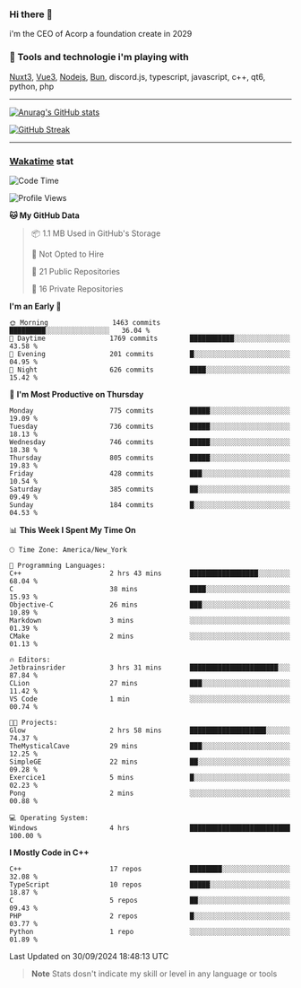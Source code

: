 ### Hi there 👋

i'm the CEO of Acorp a foundation create in 2029  

### 🧰 Tools and technologie i'm playing with

[Nuxt3](https://nuxt.com), [Vue3](https://vuejs.org/), [Nodejs](https://nodejs.org), [Bun](https://bun.sh/), discord.js, typescript, javascript, c++, qt6, python, php

---

[![Anurag's GitHub stats](https://github-readme-stats.vercel.app/api?username=ackimixs&show_icons=true&theme=github_dark&count_private=true)](https://www.ackimixs.xyz)

[![GitHub Streak](https://github-readme-streak-stats.herokuapp.com?user=Ackimixs&theme=github-dark-blue&date_format=j%20M%5B%20Y%5D&mode=weekly)](https://git.io/streak-stats)

---
 
 ### [Wakatime](https://wakatime.com/) stat

<!--START_SECTION:waka-->
![Code Time](http://img.shields.io/badge/Code%20Time-1%2C272%20hrs%2034%20mins-blue)

![Profile Views](http://img.shields.io/badge/Profile%20Views-0-blue)

**🐱 My GitHub Data** 

> 📦 1.1 MB Used in GitHub's Storage 
 > 
> 🚫 Not Opted to Hire
 > 
> 📜 21 Public Repositories 
 > 
> 🔑 16 Private Repositories 
 > 
**I'm an Early 🐤** 

```text
🌞 Morning                1463 commits        █████████░░░░░░░░░░░░░░░░   36.04 % 
🌆 Daytime                1769 commits        ███████████░░░░░░░░░░░░░░   43.58 % 
🌃 Evening                201 commits         █░░░░░░░░░░░░░░░░░░░░░░░░   04.95 % 
🌙 Night                  626 commits         ████░░░░░░░░░░░░░░░░░░░░░   15.42 % 
```
📅 **I'm Most Productive on Thursday** 

```text
Monday                   775 commits         █████░░░░░░░░░░░░░░░░░░░░   19.09 % 
Tuesday                  736 commits         █████░░░░░░░░░░░░░░░░░░░░   18.13 % 
Wednesday                746 commits         █████░░░░░░░░░░░░░░░░░░░░   18.38 % 
Thursday                 805 commits         █████░░░░░░░░░░░░░░░░░░░░   19.83 % 
Friday                   428 commits         ███░░░░░░░░░░░░░░░░░░░░░░   10.54 % 
Saturday                 385 commits         ██░░░░░░░░░░░░░░░░░░░░░░░   09.49 % 
Sunday                   184 commits         █░░░░░░░░░░░░░░░░░░░░░░░░   04.53 % 
```


📊 **This Week I Spent My Time On** 

```text
🕑︎ Time Zone: America/New_York

💬 Programming Languages: 
C++                      2 hrs 43 mins       █████████████████░░░░░░░░   68.04 % 
C                        38 mins             ████░░░░░░░░░░░░░░░░░░░░░   15.93 % 
Objective-C              26 mins             ███░░░░░░░░░░░░░░░░░░░░░░   10.89 % 
Markdown                 3 mins              ░░░░░░░░░░░░░░░░░░░░░░░░░   01.39 % 
CMake                    2 mins              ░░░░░░░░░░░░░░░░░░░░░░░░░   01.13 % 

🔥 Editors: 
Jetbrainsrider           3 hrs 31 mins       ██████████████████████░░░   87.84 % 
CLion                    27 mins             ███░░░░░░░░░░░░░░░░░░░░░░   11.42 % 
VS Code                  1 min               ░░░░░░░░░░░░░░░░░░░░░░░░░   00.74 % 

🐱‍💻 Projects: 
Glow                     2 hrs 58 mins       ███████████████████░░░░░░   74.37 % 
TheMysticalCave          29 mins             ███░░░░░░░░░░░░░░░░░░░░░░   12.25 % 
SimpleGE                 22 mins             ██░░░░░░░░░░░░░░░░░░░░░░░   09.28 % 
Exercice1                5 mins              █░░░░░░░░░░░░░░░░░░░░░░░░   02.23 % 
Pong                     2 mins              ░░░░░░░░░░░░░░░░░░░░░░░░░   00.88 % 

💻 Operating System: 
Windows                  4 hrs               █████████████████████████   100.00 % 
```

**I Mostly Code in C++** 

```text
C++                      17 repos            ████████░░░░░░░░░░░░░░░░░   32.08 % 
TypeScript               10 repos            █████░░░░░░░░░░░░░░░░░░░░   18.87 % 
C                        5 repos             ██░░░░░░░░░░░░░░░░░░░░░░░   09.43 % 
PHP                      2 repos             █░░░░░░░░░░░░░░░░░░░░░░░░   03.77 % 
Python                   1 repo              ░░░░░░░░░░░░░░░░░░░░░░░░░   01.89 % 
```




 Last Updated on 30/09/2024 18:48:13 UTC
<!--END_SECTION:waka-->

> **Note**
> Stats dosn't indicate my skill or level in any language or tools
